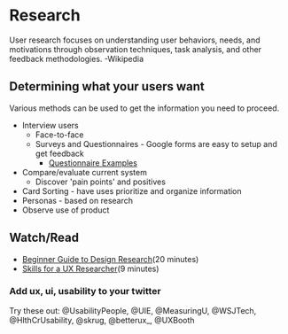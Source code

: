 # Research

User research focuses on understanding user behaviors, needs, and motivations through observation techniques, task analysis, and other feedback methodologies. -Wikipedia

## Determining what your users want
Various methods can be used to get the information you need to proceed.
* Interview users
  * Face-to-face
  * Surveys and Questionnaires - Google forms are easy to setup and get feedback
    * [Questionnaire Examples](https://blog.hubspot.com/service/questionnaire)
* Compare/evaluate current system
  * Discover 'pain points' and positives
* Card Sorting - have uses prioritize and organize information
* Personas - based on research
* Observe use of product

## Watch/Read
* [Beginner Guide to Design Research](https://www.uxbooth.com/articles/complete-beginners-guide-to-design-research/)(20 minutes)
* [Skills for a UX Researcher](https://www.springboard.com/blog/becoming-a-ux-researcher/)(9 minutes)

### Add ux, ui, usability to your twitter
Try these out:
@UsabilityPeople, @UIE, @MeasuringU, @WSJTech, @HlthCrUsability, @skrug, @betterux_, @UXBooth
